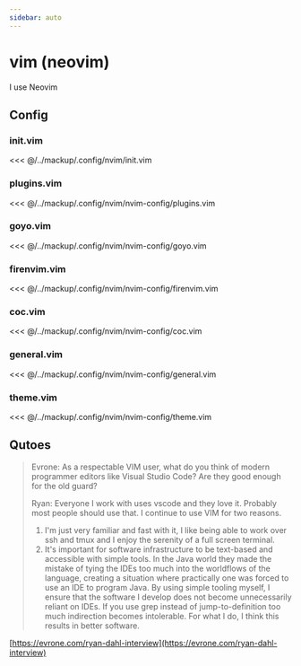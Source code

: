 ```yaml
---
sidebar: auto
---
```


# vim (neovim)

I use Neovim

## Config

### init.vim

<<< @/../mackup/.config/nvim/init.vim

### plugins.vim

<<< @/../mackup/.config/nvim/nvim-config/plugins.vim

### goyo.vim

<<< @/../mackup/.config/nvim/nvim-config/goyo.vim

### firenvim.vim

<<< @/../mackup/.config/nvim/nvim-config/firenvim.vim

### coc.vim

<<< @/../mackup/.config/nvim/nvim-config/coc.vim

### general.vim

<<< @/../mackup/.config/nvim/nvim-config/general.vim

### theme.vim

<<< @/../mackup/.config/nvim/nvim-config/theme.vim

## Qutoes

> Evrone: As a respectable VIM user, what do you think of modern programmer editors like Visual Studio Code? Are they good enough for the old guard?
>
> Ryan: Everyone I work with uses vscode and they love it. Probably most people should use that.
> I continue to use VIM for two reasons.
> 1. I'm just very familiar and fast with it, I like being able to work over ssh and tmux and I enjoy the serenity of a full screen terminal.
> 2. It's important for software infrastructure to be text-based and accessible with simple tools. In the Java world they made the mistake of tying the IDEs too much into the worldflows of the language, creating a situation where practically one was forced to use an IDE to program Java. By using simple tooling myself, I ensure that the software I develop does not become unnecessarily reliant on IDEs. If you use grep instead of jump-to-definition too much indirection becomes intolerable. For what I do, I think this results in better software.

[https://evrone.com/ryan-dahl-interview](https://evrone.com/ryan-dahl-interview)

